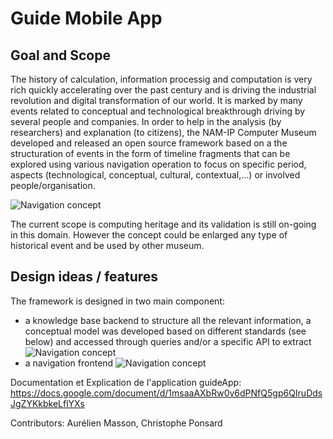 # Guide Mobile App

## Goal and Scope

The history of calculation, information processig and computation is very rich quickly accelerating over the past century and is driving the industrial revolution and digital transformation of our world. It is marked by many events related to conceptual and technological breakthrough driving by several people and companies. In order to help in the analysis (by researchers) and explanation (to citizens), the NAM-IP Computer Museum developed and released an open source framework based on a the structuration of events in the form of timeline fragments that can be explored using various navigation operation to focus on specific period, aspects (technological, conceptual, cultural, contextual,...) or involved people/organisation.

![Navigation concept](https://github.com/NAMIP-Computer-Museum/guideApp/assets/Illustrations/map.png?raw=true)

The current scope is computing heritage and its validation is still on-going in this domain. However the concept could be enlarged any type of historical event and be used by other museum.

## Design ideas / features

The framework is designed in two main component:
* a knowledge base backend to structure all the relevant information, a conceptual model was developed based on different standards (see below) and accessed through queries and/or a specific API to extract
![Navigation concept](https://github.com/NAMIP-Computer-Museum/guideApp/assets/Illustrations/metamodel4.png?raw=true)
* a navigation frontend
![Navigation concept](https://github.com/NAMIP-Computer-Museum/guideApp/assets/Illustrations/protonav.jpg?raw=true)

Documentation et Explication de l'application guideApp: https://docs.google.com/document/d/1msaaAXbRw0v6dPNfQ5gp6QIruDdsJgZYKkbkeLflYXs

Contributors: Aurélien Masson, Christophe Ponsard
